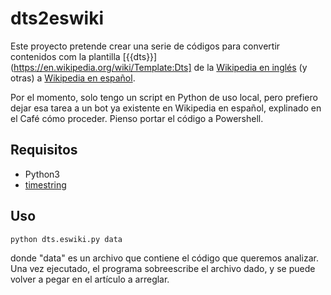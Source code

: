 # dts2eswiki
 Este proyecto pretende crear una serie de códigos para convertir contenidos com la plantilla [{{dts}}](https://en.wikipedia.org/wiki/Template:Dts] de la [Wikipedia en inglés](https://en.wikipedia.org) (y otras) a [Wikipedia en español](https://es.wikipedia.org).
 
Por el momento, solo tengo un script en Python de uso local, pero prefiero dejar esa tarea a un bot ya existente en Wikipedia en español, explinado en el Café cómo proceder. Pienso portar el código a Powershell.

## Requisitos
* Python3
* [timestring](https://pypi.org/project/timestring/)

## Uso
``python dts.eswiki.py data``

donde "data" es un archivo que contiene el código que queremos analizar. Una vez ejecutado, el programa sobreescribe el archivo dado, y se puede volver a pegar en el artículo a arreglar.
